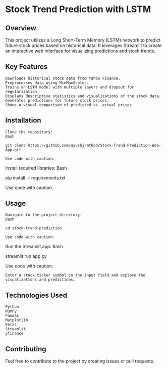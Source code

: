 # Stock Trend Prediction with LSTM

## Overview

This project utilizes a Long Short-Term Memory (LSTM) network to predict future stock prices based on historical data. It leverages Streamlit to create an interactive web interface for visualizing predictions and stock trends.

## Key Features

    Downloads historical stock data from Yahoo Finance.
    Preprocesses data using MinMaxScaler.
    Trains an LSTM model with multiple layers and dropout for regularization.
    Displays descriptive statistics and visualizations of the stock data.
    Generates predictions for future stock prices.
    Shows a visual comparison of predicted vs. actual prices.

## Installation

    Clone the repository:
    Bash

    git clone https://github.com/ayushjrathod/Stock-Trend-Prediction-Web-App.git

    Use code with caution.

Install required libraries:
Bash

pip install -r requirements.txt

Use code with caution.

## Usage

    Navigate to the project directory:
    Bash

    cd stock-trend-prediction

    Use code with caution.

Run the Streamlit app:
Bash

streamlit run app.py

Use code with caution.

    Enter a stock ticker symbol in the input field and explore the visualizations and predictions.

## Technologies Used

    Python
    NumPy
    Pandas
    Matplotlib
    Keras
    Streamlit
    yfinance

## Contributing

Feel free to contribute to the project by creating issues or pull requests.

